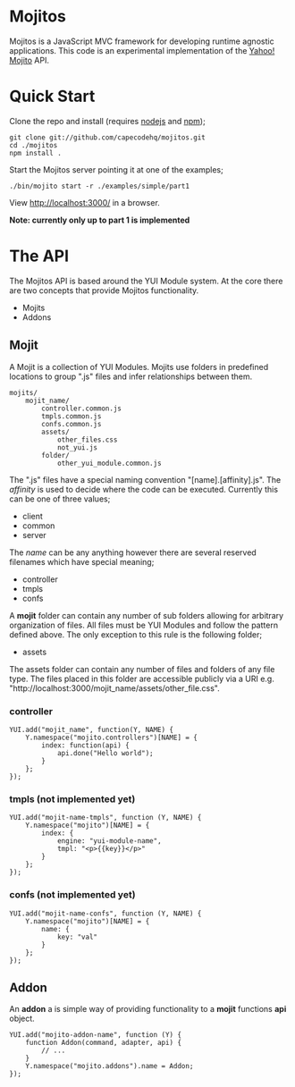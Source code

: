 # Mojitos

Mojitos is a JavaScript MVC framework for developing runtime agnostic applications. This code is an experimental implementation of the [Yahoo! Mojito](http://developer.yahoo.com/cocktails/mojito/) API.

# Quick Start

Clone the repo and install (requires [nodejs](http://nodejs.org/) and [npm](https://npmjs.org/));

    git clone git://github.com/capecodehq/mojitos.git
    cd ./mojitos
    npm install .

Start the Mojitos server pointing it at one of the examples;

    ./bin/mojito start -r ./examples/simple/part1

View [http://localhost:3000/](http://localhost:3000/@myMojit/index) in a browser.

__Note: currently only up to part 1 is implemented__

# The API

The Mojitos API is based around the YUI Module system. At the core there are two concepts that provide Mojitos functionality.

* Mojits
* Addons

## Mojit

A Mojit is a collection of YUI Modules. Mojits use folders in predefined locations to group ".js" files and infer relationships between them.

    mojits/
        mojit_name/
            controller.common.js
            tmpls.common.js
            confs.common.js
            assets/
            	other_files.css
            	not_yui.js
            folder/
                other_yui_module.common.js

The ".js" files have a special naming convention "[name].[affinity].js". The _affinity_ is used to decide where the code can be executed. Currently this can be one of three values;

* client
* common
* server

The _name_ can be any anything however there are several reserved filenames which have special meaning;

* controller
* tmpls
* confs

A __mojit__ folder can contain any number of sub folders allowing for arbitrary organization of files. All files must be YUI Modules and follow the pattern defined above. The only exception to this rule is the following folder;

* assets

The assets folder can contain any number of files and folders of any file type. The files placed in this folder are accessible publicly via a URI e.g. "http://localhost:3000/mojit_name/assets/other_file.css".

### controller

    YUI.add("mojit_name", function(Y, NAME) {
        Y.namespace("mojito.controllers")[NAME] = {
            index: function(api) {
                api.done("Hello world");
            }
        };
    });

### tmpls (not implemented yet)

    YUI.add("mojit-name-tmpls", function (Y, NAME) {
        Y.namespace("mojito")[NAME] = {
            index: {
                engine: "yui-module-name",
                tmpl: "<p>{{key}}</p>"
            }
        };
    });

### confs (not implemented yet)

    YUI.add("mojit-name-confs", function (Y, NAME) {
        Y.namespace("mojito")[NAME] = {
            name: {
                key: "val"
            }
        };
    });

## Addon

An __addon__ a is simple way of providing functionality to a __mojit__ functions __api__ object.

    YUI.add("mojito-addon-name", function (Y) {
        function Addon(command, adapter, api) {
            // ...
        }
        Y.namespace("mojito.addons").name = Addon;
    });
